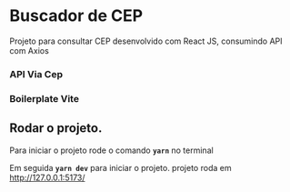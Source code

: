 # Buscador de CEP

Projeto para consultar CEP desenvolvido com React JS, consumindo API com Axios

### API Via Cep

### Boilerplate Vite

## Rodar o projeto.

Para iniciar o projeto rode o comando <strong>`yarn`</strong> no terminal

Em seguida <strong>`yarn dev`</strong> para iniciar o projeto.
projeto roda em http://127.0.0.1:5173/
<br/>
